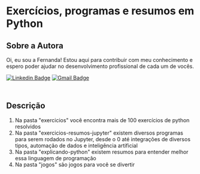# Exercícios, programas e resumos em Python

## Sobre a Autora
Oi, eu sou a Fernanda! Estou aqui para contribuir com meu conhecimento e espero poder ajudar no desenvolvimento profissional de cada um de vocês.

[![Linkedin Badge](https://img.shields.io/badge/-Fernanda_Maki_Hirose-blue?style=flat-square&logo=Linkedin&logoColor=white&link=https://www.linkedin.com/in/fernanda-maki-hirose-801117208/)](https://www.linkedin.com/in/fernanda-maki-hirose-801117208/)  [![Gmail Badge](https://img.shields.io/badge/-femahi2020@gmail.com-c14438?style=flat-square&logo=Gmail&logoColor=white&link=mailto:femahi2020@gmail.com)](mailto:femahi2020@gmail.com)


## <br />Descrição
1. Na pasta "exercicios" você encontra mais de 100 exercícios de python resolvidos
2. Na pasta "exercicios-resumos-jupyter" existem diversos programas para serem rodados no Jupyter, desde o 0 até integrações de diversos tipos, automação de dados e inteligência artificial
3. Na pasta "explicando-python" existem resumos para entender melhor essa linguagem de programação
4. Na pasta "jogos" são jogos para você se divertir


